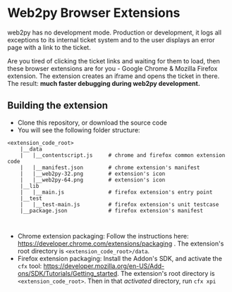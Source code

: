# Web2py Browser Extensions
web2py has no development mode. Production or development, it logs all exceptions to its internal ticket system and to the user displays an error page with a link to the ticket. 

Are you tired of clicking the ticket links and waiting for them to load, then these browser extensions are for you - Google Chrome & Mozilla Firefox extension. 
The extension creates an iframe and opens the ticket in there. 
The result: **much faster debugging during web2py development.**

## Building the extension
* Clone this repository, or download the source code
* You will see the following folder structure:
```
<extension_code_root>
    |__data
    |   |__contentscript.js     # chrome and firefox common extension code
    |   |__manifest.json        # chrome extension's manifest
    |   |__web2py-32.png        # extension's icon
    |   |__web2py-64.png        # extension's icon
    |__lib
    |   |__main.js              # firefox extension's entry point
    |__test
    |   |__test-main.js         # firefox extension's unit testcase
    |__package.json             # firefox extension's manifest

    
```
* Chrome extension packaging: Follow the instructions here: https://developer.chrome.com/extensions/packaging . The extension's root directory is `<extension_code_root>/data`.
* Firefox extension packaging: Install the Addon's SDK, and activate the `cfx` tool: https://developer.mozilla.org/en-US/Add-ons/SDK/Tutorials/Getting_started. The extension's root directory is `<extension_code_root>`. Then in that _activated_ directory, run `cfx xpi`